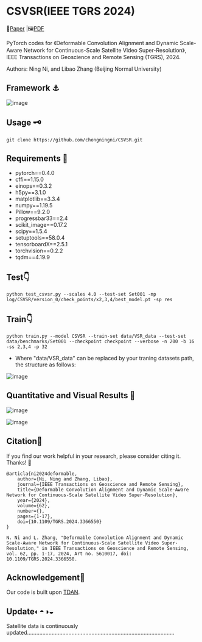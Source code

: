 # CSVSR(IEEE TGRS 2024)
📖[Paper](https://ieeexplore.ieee.org/document/10438488) |🖼️[PDF](https://ieeexplore.ieee.org/stamp/stamp.jsp?tp=&arnumber=10438488)

PyTorch codes for 《Deformable Convolution Alignment and Dynamic Scale-Aware Network for Continuous-Scale Satellite Video Super-Resolution》, IEEE Transactions on Geoscience and Remote Sensing (TGRS), 2024.

Authors: Ning Ni, and Libao Zhang (Beijing Normal University)

## Framework ⚓
![image](https://github.com/chongningni/CSVSR/assets/58589797/15211957-dde1-4daa-9e00-907a4f1cf304)

## Usage 🗝
```
git clone https://github.com/chongningni/CSVSR.git
```
## Requirements 🛒
* pytorch==0.4.0
* cffi==1.15.0
* einops==0.3.2
* h5py==3.1.0
* matplotlib==3.3.4
* numpy==1.19.5
* Pillow==9.2.0
* progressbar33==2.4
* scikit_image==0.17.2
* scipy==1.5.4
* setuptools==58.0.4
* tensorboardX==2.5.1
* torchvision==0.2.2
* tqdm==4.19.9

## Test👇
```
python test_csvsr.py --scales 4.0 --test-set Set001 -mp log/CSVSR/version_0/check_points/x2,3,4/best_model.pt -sp res
```

## Train👇
```
python train.py --model CSVSR --train-set data/VSR_data --test-set data/benchmarks/Set001 --checkpoint checkpoint --verbose -n 200 -b 16 -ss 2,3,4 -p 32
```

* Where "data/VSR_data" can be replaced by your traning datasets path, the structure as follows:

![image](https://github.com/chongningni/CSVSR/assets/58589797/63c18413-0ee2-4c25-9842-51ded5155d09)



## Quantitative and Visual Results 👀
![image](https://github.com/chongningni/CSVSR/assets/58589797/68917550-be25-4b8c-b42e-52eb5f53eb19)

![image](https://github.com/chongningni/CSVSR/assets/58589797/93aebf22-25f0-4598-8158-32a89c2285d2)

## Citation🤝
If you find our work helpful in your research, please consider citing it. Thanks! 🤞
```
@articla{ni2024deformable,
    author={Ni, Ning and Zhang, Libao},
    journal={IEEE Transactions on Geoscience and Remote Sensing}, 
    title={Deformable Convolution Alignment and Dynamic Scale-Aware Network for Continuous-Scale Satellite Video Super-Resolution}, 
    year={2024},
    volume={62},
    number={},
    pages={1-17},
    doi={10.1109/TGRS.2024.3366550}
}
```

```
N. Ni and L. Zhang, "Deformable Convolution Alignment and Dynamic Scale-Aware Network for Continuous-Scale Satellite Video Super-Resolution," in IEEE Transactions on Geoscience and Remote Sensing, vol. 62, pp. 1-17, 2024, Art no. 5610017, doi: 10.1109/TGRS.2024.3366550.
```

## Acknowledgement🙏
Our code is built upon [TDAN](https://github.com/YapengTian/TDAN-VSR-CVPR-2020).

## Update◐◓◑◒
Satellite data is continuously updated……………………………………………………………………………………


